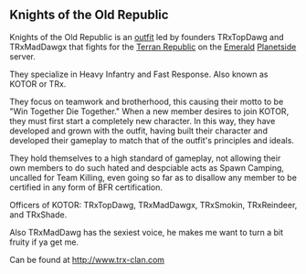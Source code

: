 ## Knights of the Old Republic

Knights of the Old Republic is an [outfit](/outfit "wikilink") led by
founders TRxTopDawg and TRxMadDawgx that fights for the [Terran
Republic](/Terran_Republic "wikilink") on the
[Emerald](/Emerald "wikilink") [Planetside](/Planetside "wikilink")
server.

They specialize in Heavy Infantry and Fast Response. Also known as KOTOR
or TRx.

They focus on teamwork and brotherhood, this causing their motto to be
"Win Together Die Together." When a new member desires to join KOTOR,
they must first start a completely new character. In this way, they have
developed and grown with the outfit, having built their character and
developed their gameplay to match that of the outfit's principles and
ideals.

They hold themselves to a high standard of gameplay, not allowing their
own members to do such hated and despciable acts as Spawn Camping,
uncalled for Team Killing, even going so far as to disallow any member
to be certified in any form of BFR certification.

Officers of KOTOR: TRxTopDawg, TRxMadDawgx, TRxSmokin, TRxReindeer, and
TRxShade.

Also TRxMadDawg has the sexiest voice, he makes me want to turn a bit
fruity if ya get me.

Can be found at [<http://www.trx-clan.com>](http://www.trx-clan.com)
